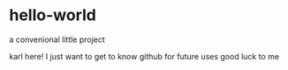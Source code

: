 # hello-world
a convenional little project

karl here! I just want to get to know github for future uses
good luck to me
